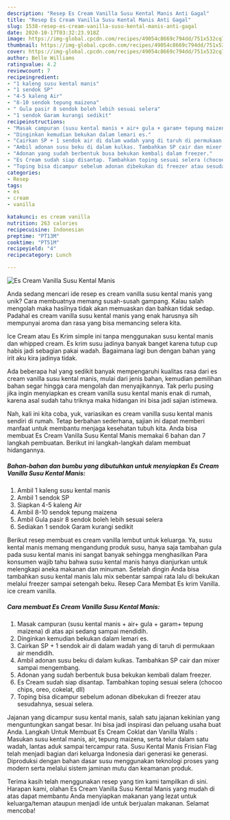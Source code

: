 ```yaml
---
description: "Resep Es Cream Vanilla Susu Kental Manis Anti Gagal"
title: "Resep Es Cream Vanilla Susu Kental Manis Anti Gagal"
slug: 1538-resep-es-cream-vanilla-susu-kental-manis-anti-gagal
date: 2020-10-17T03:32:23.918Z
image: https://img-global.cpcdn.com/recipes/49054c8669c794dd/751x532cq70/es-cream-vanilla-susu-kental-manis-foto-resep-utama.jpg
thumbnail: https://img-global.cpcdn.com/recipes/49054c8669c794dd/751x532cq70/es-cream-vanilla-susu-kental-manis-foto-resep-utama.jpg
cover: https://img-global.cpcdn.com/recipes/49054c8669c794dd/751x532cq70/es-cream-vanilla-susu-kental-manis-foto-resep-utama.jpg
author: Belle Williams
ratingvalue: 4.2
reviewcount: 7
recipeingredient:
- "1 kaleng susu kental manis"
- "1 sendok SP"
- "4-5 kaleng Air"
- "8-10 sendok tepung maizena"
- " Gula pasir 8 sendok boleh lebih sesuai selera"
- "1 sendok Garam kurangi sedikit"
recipeinstructions:
- "Masak campuran (susu kental manis + air+ gula + garam+ tepung maizena) di atas api sedang sampai mendidih."
- "Dinginkan kemudian bekukan dalam lemari es."
- "Cairkan SP + 1 sendok air di dalam wadah yang di taruh di permukaan air mendidih."
- "Ambil adonan susu beku di dalam kulkas. Tambahkan SP cair dan mixer sampai mengembang."
- "Adonan yang sudah berbentuk busa bekukan kembali dalam freezer."
- "Es Cream sudah siap disantap. Tambahkan toping sesuai selera (chocoo chips, oreo, cokelat, dll)"
- "Toping bisa dicampur sebelum adonan dibekukan di freezer atau sesudahnya, sesuai selera."
categories:
- Resep
tags:
- es
- cream
- vanilla

katakunci: es cream vanilla 
nutrition: 263 calories
recipecuisine: Indonesian
preptime: "PT13M"
cooktime: "PT51M"
recipeyield: "4"
recipecategory: Lunch

---
```



![Es Cream Vanilla Susu Kental Manis](https://img-global.cpcdn.com/recipes/49054c8669c794dd/751x532cq70/es-cream-vanilla-susu-kental-manis-foto-resep-utama.jpg)

Anda sedang mencari ide resep es cream vanilla susu kental manis yang unik? Cara membuatnya memang susah-susah gampang. Kalau salah mengolah maka hasilnya tidak akan memuaskan dan bahkan tidak sedap. Padahal es cream vanilla susu kental manis yang enak harusnya sih mempunyai aroma dan rasa yang bisa memancing selera kita.

Ice Cream atau Es Krim simple ini tanpa menggunakan susu kental manis dan whipped cream. Es krim susu jadinya banyak banget karena tutup cup habis jadi sebagian pakai wadah. Bagaimana lagi bun dengan bahan yang irit aku kira jadinya tidak.

Ada beberapa hal yang sedikit banyak mempengaruhi kualitas rasa dari es cream vanilla susu kental manis, mulai dari jenis bahan, kemudian pemilihan bahan segar hingga cara mengolah dan menyajikannya. Tak perlu pusing jika ingin menyiapkan es cream vanilla susu kental manis enak di rumah, karena asal sudah tahu triknya maka hidangan ini bisa jadi sajian istimewa.


Nah, kali ini kita coba, yuk, variasikan es cream vanilla susu kental manis sendiri di rumah. Tetap berbahan sederhana, sajian ini dapat memberi manfaat untuk membantu menjaga kesehatan tubuh kita. Anda bisa membuat Es Cream Vanilla Susu Kental Manis memakai 6 bahan dan 7 langkah pembuatan. Berikut ini langkah-langkah dalam membuat hidangannya.

<!--inarticleads1-->

##### Bahan-bahan dan bumbu yang dibutuhkan untuk menyiapkan Es Cream Vanilla Susu Kental Manis:

1. Ambil 1 kaleng susu kental manis
1. Ambil 1 sendok SP
1. Siapkan 4-5 kaleng Air
1. Ambil 8-10 sendok tepung maizena
1. Ambil  Gula pasir 8 sendok boleh lebih sesuai selera
1. Sediakan 1 sendok Garam kurangi sedikit


Berikut resep membuat es cream vanilla lembut untuk keluarga. Ya, susu kental manis memang mengandung produk susu, hanya saja tambahan gula pada susu kental manis ini sangat banyak sehingga menghasilkan Para konsumen wajib tahu bahwa susu kental manis hanya dianjurkan untuk melengkapi aneka makanan dan minuman. Setelah dingin Anda bisa tambahkan susu kental manis lalu mix sebentar sampai rata lalu di bekukan melalui freezer sampai setengah beku. Resep Cara Membat Es krim Vanilla. ice cream vanilla. 

<!--inarticleads2-->

##### Cara membuat Es Cream Vanilla Susu Kental Manis:

1. Masak campuran (susu kental manis + air+ gula + garam+ tepung maizena) di atas api sedang sampai mendidih.
1. Dinginkan kemudian bekukan dalam lemari es.
1. Cairkan SP + 1 sendok air di dalam wadah yang di taruh di permukaan air mendidih.
1. Ambil adonan susu beku di dalam kulkas. Tambahkan SP cair dan mixer sampai mengembang.
1. Adonan yang sudah berbentuk busa bekukan kembali dalam freezer.
1. Es Cream sudah siap disantap. Tambahkan toping sesuai selera (chocoo chips, oreo, cokelat, dll)
1. Toping bisa dicampur sebelum adonan dibekukan di freezer atau sesudahnya, sesuai selera.


Jajanan yang dicampur susu kental manis, salah satu jajanan kekinian yang menguntungkan sangat besar. Ini bisa jadi inspirasi dan peluang usaha buat Anda. Langkah Untuk Membuat Es Cream Coklat dan Vanilla Walls : Masukan susu kental manis, air, tepung maizena, serta telur dalam satu wadah, lantas aduk sampai tercampur rata. Susu Kental Manis Frisian Flag telah menjadi bagian dari keluarga Indonesia dari generasi ke generasi. Diproduksi dengan bahan dasar susu menggunakan teknologi proses yang modern serta melalui sistem jaminan mutu dan keamanan produk. 

Terima kasih telah menggunakan resep yang tim kami tampilkan di sini. Harapan kami, olahan Es Cream Vanilla Susu Kental Manis yang mudah di atas dapat membantu Anda menyiapkan makanan yang lezat untuk keluarga/teman ataupun menjadi ide untuk berjualan makanan. Selamat mencoba!
